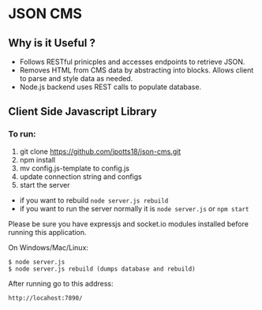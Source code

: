 JSON CMS
===

## Why is it Useful ? 

- Follows RESTful prinicples and accesses endpoints to retrieve JSON.
- Removes HTML from CMS data by abstracting into blocks. Allows client to parse and style data as needed.
- Node.js backend uses REST calls to populate database. 

## Client Side Javascript Library

### To run:

1. git clone https://github.com/jpotts18/json-cms.git
2. npm install
3. mv config.js-template to config.js 
3. update connection string and configs
3. start the server
- if you want to rebuild `node server.js rebuild` 
- if you want to run the server normally it is `node server.js` or `npm start`


Please be sure you have expressjs and socket.io modules installed before running this application.

On Windows/Mac/Linux:

	$ node server.js
	$ node server.js rebuild (dumps database and rebuild)
	
After running go to this address:

	http://locahost:7890/
	
